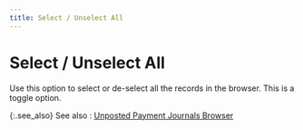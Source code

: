 ```yaml
---
title: Select / Unselect All
---
```


# Select / Unselect  All


Use this option to select or de-select all the records in the browser.  This is a toggle option.


{:.see_also}
See also
: [Unposted  Payment Journals Browser]({{site.acc_baseurl}}/vendor-payments-and-refunds/payment-journals-browser/payment_journal_browser.html)
